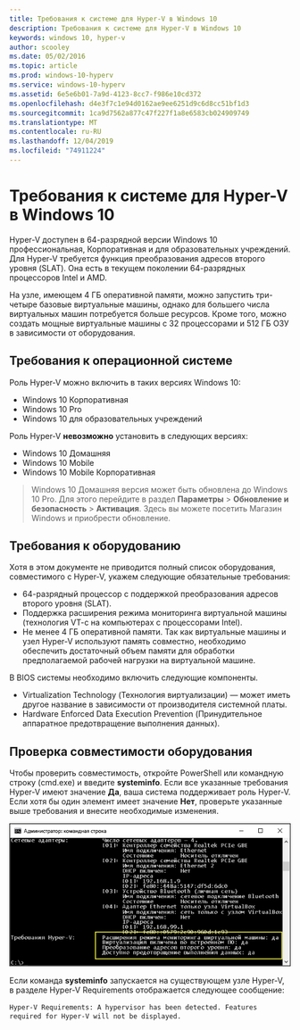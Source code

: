 ```yaml
---
title: Требования к системе для Hyper-V в Windows 10
description: Требования к системе для Hyper-V в Windows 10
keywords: windows 10, hyper-v
author: scooley
ms.date: 05/02/2016
ms.topic: article
ms.prod: windows-10-hyperv
ms.service: windows-10-hyperv
ms.assetid: 6e5e6b01-7a9d-4123-8cc7-f986e10cd372
ms.openlocfilehash: d4e3f7c1e94d0162ae9ee6251d9c6d8cc51bf1d3
ms.sourcegitcommit: 1ca9d7562a877c47f227f1a8e6583cb024909749
ms.translationtype: MT
ms.contentlocale: ru-RU
ms.lasthandoff: 12/04/2019
ms.locfileid: "74911224"
---
```

# <a name="windows-10-hyper-v-system-requirements"></a>Требования к системе для Hyper-V в Windows 10

Hyper-V доступен в 64-разрядной версии Windows 10 профессиональная, Корпоративная и для образовательных учреждений. Для Hyper-V требуется функция преобразования адресов второго уровня (SLAT). Она есть в текущем поколении 64-разрядных процессоров Intel и AMD.

На узле, имеющем 4 ГБ оперативной памяти, можно запустить три-четыре базовые виртуальные машины, однако для большего числа виртуальных машин потребуется больше ресурсов. Кроме того, можно создать мощные виртуальные машины с 32 процессорами и 512 ГБ ОЗУ в зависимости от оборудования.

## <a name="operating-system-requirements"></a>Требования к операционной системе

Роль Hyper-V можно включить в таких версиях Windows 10:

- Windows 10 Корпоративная
- Windows 10 Pro
- Windows 10 для образовательных учреждений

Роль Hyper-V **невозможно** установить в следующих версиях:

- Windows 10 Домашняя
- Windows 10 Mobile
- Windows 10 Mobile Корпоративная

>Windows 10 Домашняя версия может быть обновлена до Windows 10 Pro. Для этого перейдите в раздел **Параметры** > **Обновление и безопасность** > **Активация**. Здесь вы можете посетить Магазин Windows и приобрести обновление.

## <a name="hardware-requirements"></a>Требования к оборудованию

Хотя в этом документе не приводится полный список оборудования, совместимого с Hyper-V, укажем следующие обязательные требования:

- 64-разрядный процессор с поддержкой преобразования адресов второго уровня (SLAT).
- Поддержка расширения режима мониторинга виртуальной машины (технология VT-c на компьютерах с процессорами Intel).
- Не менее 4 ГБ оперативной памяти. Так как виртуальные машины и узел Hyper-V используют память совместно, необходимо обеспечить достаточный объем памяти для обработки предполагаемой рабочей нагрузки на виртуальной машине.

В BIOS системы необходимо включить следующие компоненты.
- Virtualization Technology (Технология виртуализации) — может иметь другое название в зависимости от производителя системной платы.
- Hardware Enforced Data Execution Prevention (Принудительное аппаратное предотвращение выполнения данных).

## <a name="verify-hardware-compatibility"></a>Проверка совместимости оборудования

Чтобы проверить совместимость, откройте PowerShell или командную строку (cmd.exe) и введите **systeminfo**. Если все указанные требования Hyper-V имеют значение **Да**, ваша система поддерживает роль Hyper-V. Если хотя бы один элемент имеет значение **Нет**, проверьте указанные выше требования и внесите необходимые изменения.

![](media/SystemInfo-upd.png)

Если команда **systeminfo** запускается на существующем узле Hyper-V, в разделе Hyper-V Requirements отображается следующее сообщение:

```
Hyper-V Requirements: A hypervisor has been detected. Features required for Hyper-V will not be displayed.
```
